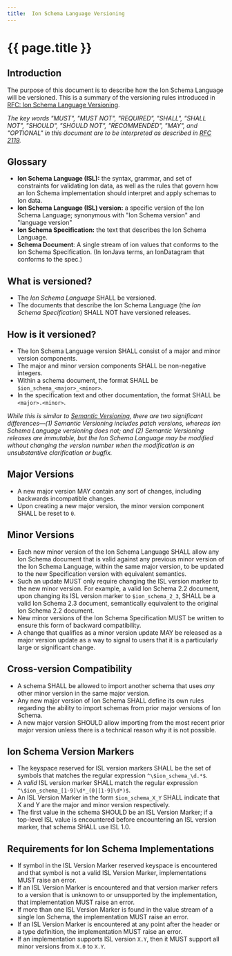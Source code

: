 ```yaml
---
title:  Ion Schema Language Versioning
---
```

# {{ page.title }}

## Introduction

The purpose of this document is to describe how the Ion Schema Language will be versioned. This is a summary of the versioning rules introduced in [RFC: Ion Schema Language Versioning](../../rfcs/ion_schema_2_0/language_versions).

*The key words "MUST", "MUST NOT", "REQUIRED", "SHALL", "SHALL NOT", "SHOULD", "SHOULD NOT", "RECOMMENDED", "MAY", and "OPTIONAL" in this document are to be interpreted as described in [RFC 2119](https://datatracker.ietf.org/doc/html/rfc2119).*

## Glossary

* **Ion Schema Language (ISL):** the syntax, grammar, and set of constraints for validating Ion data, as well as the rules that govern how an Ion Schema implementation should interpret and apply schemas to Ion data.
* **Ion Schema Language (ISL) version:** a specific version of the Ion Schema Language; synonymous with "Ion Schema version" and "language version"
* **Ion Schema Specification:** the text that describes the Ion Schema Language.
* **Schema Document**: A single stream of ion values that conforms to the Ion Schema Specification. (In IonJava terms, an IonDatagram that conforms to the spec.)

## What is versioned?

* The *Ion Schema Language* SHALL be versioned.
* The documents that describe the Ion Schema Language (the _Ion Schema Specification_) SHALL NOT have versioned releases.

## How is it versioned?

* The Ion Schema Language version SHALL consist of a major and minor version components.
* The major and minor version components SHALL be non-negative integers.
* Within a schema document, the format SHALL be `$ion_schema_<major>_<minor>`.
* In the specification text and other documentation, the format SHALL be `<major>.<minor>`.

_While this is similar to [Semantic Versioning](https://semver.org/), there are two significant differences—(1) Semantic Versioning includes patch versions, whereas Ion Schema Language versioning does not; and (2) Semantic Versioning releases are immutable, but the Ion Schema Language may be modified without changing the version number when the modification is an unsubstantive clarification or bugfix._

## Major Versions

* A new major version MAY contain any sort of changes, including backwards incompatible changes.
* Upon creating a new major version, the minor version component SHALL be reset to `0`.

## Minor Versions

* Each new minor version of the Ion Schema Language SHALL allow any Ion Schema document that is valid against any previous minor version of the Ion Schema Language, within the same major version, to be updated to the new Specification version with equivalent semantics.
* Such an update MUST only require changing the ISL version marker to the new minor version. For example, a valid Ion Schema 2.2 document, upon changing its ISL version marker to `$ion_schema_2_3`, SHALL be a valid Ion Schema 2.3 document, semantically equivalent to the original Ion Schema 2.2 document.
* New minor versions of the Ion Schema Specification MUST be written to ensure this form of backward compatibility. 
* A change that qualifies as a minor version update MAY be released as a major version update as a way to signal to users that it is a particularly large or significant change.

## Cross-version Compatibility

* A schema SHALL be allowed to import another schema that uses *any* other minor version in the same major version.
* Any new major version of Ion Schema SHALL define its own rules regarding the ability to import schemas from prior major versions of Ion Schema.
* A new major version SHOULD allow importing from the most recent prior major version unless there is a technical reason why it is not possible.

## Ion Schema Version Markers

* The keyspace reserved for ISL version markers SHALL be the set of symbols that matches the regular expression `^\$ion_schema_\d.*$`.
* A *valid* ISL version marker SHALL match the regular expression `^\$ion_schema_[1-9]\d*_(0|[1-9]\d*)$`.
* An ISL Version Marker in the form `$ion_schema_X_Y` SHALL indicate that X and Y are the major and minor version respectively.
* The first value in the schema SHOULD be an ISL Version Marker; if a top-level ISL value is encountered before encountering an ISL version marker, that schema SHALL use ISL 1.0.

## Requirements for Ion Schema Implementations

* If symbol in the ISL Version Marker reserved keyspace is encountered and that symbol is not a valid ISL Version Marker, implementations MUST raise an error.
* If an ISL Version Marker is encountered and that version marker refers to a version that is unknown to or unsupported by the implementation, that implementation MUST raise an error.
* If more than one ISL Version Marker is found in the value stream of a single Ion Schema, the implementation MUST raise an error.
* If an ISL Version Marker is encountered at any point after the header or a type definition, the implementation MUST raise an error.
* If an implementation supports ISL version `X.Y`, then it MUST support all minor versions from `X.0` to `X.Y`.
